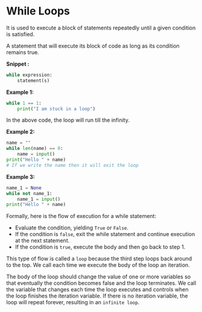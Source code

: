 # **While Loops**

It is used to execute a block of statements repeatedly until a given condition is satisfied.

A statement that will execute its block of code as long as its condition remains true.

**Snippet :**
```py
while expression:
    statement(s)
```

**Example 1:**
```py
while 1 == 1:
    print("I am stuck in a loop")
```
In the above code, the loop will run till the infinity.

**Example 2:**
```py
name = ""
while len(name) == 0:
    name = input()
print("Hello " + name)
# If we write the name then it will exit the loop 
```

**Example 3:**
```py
name_1 = None
while not name_1:
    name_1 = input()
print("Hello " + name)
```

Formally, here is the flow of execution for a while statement:
* Evaluate the condition, yielding `True` or `False`.
* If the condition is `false`, exit the while statement and continue execution at the next statement.
* If the condition is `true`, execute the body and then go back to step 1.

This type of flow is called a `loop` because the third step loops back around to the top. We call each time we execute the body of the loop an iteration.

The body of the loop should change the value of one or more variables so that eventually the condition becomes false and the loop terminates. We call the variable that changes each time the loop executes and controls when the loop finishes the iteration variable. If there is no iteration variable, the loop will repeat forever, resulting in an `infinite loop`.
